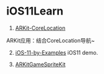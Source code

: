 #  iOS11Learn



1. [ARKit-CoreLocation](https://github.com/ProjectDent/ARKit-CoreLocation)

ARKit应用：结合CoreLocation导航~

2. [iOS-11-by-Examples](https://github.com/artemnovichkov/iOS-11-by-Examples)  iOS11 demo.


3. [ARKitGameSpriteKit](https://github.com/eh3rrera/ARKitGameSpriteKit)

